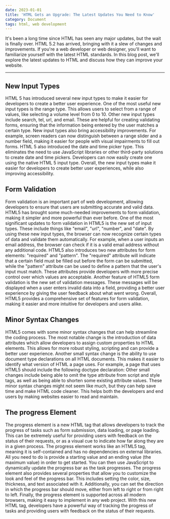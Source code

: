 ```yaml
---
date: 2023-01-01
title: 'HTML Gets an Upgrade: The Latest Updates You Need to Know'
category: Document
tags: html, web development
---
```


It's been a long time since HTML has seen any major updates, but the wait is finally over. HTML 5.2 has arrived, bringing with it a slew of changes and improvements. If you're a web developer or web designer, you'll want to familiarize yourself with the latest HTML standards. In this blog post, we'll explore the latest updates to HTML and discuss how they can improve your website.

---

## New Input Types

HTML 5 has introduced several new input types to make it easier for developers to create a better user experience.
One of the most useful new input types is the range type. This allows users to select from a range of values, like selecting a volume level from 0 to 10. Other new input types include search, tel, url, and email. These are helpful for creating validating forms, ensuring that the information being entered by the user matches a certain type.
New input types also bring accessibility improvements. For example, screen readers can now distinguish between a range slider and a number field, making it easier for people with visual impairments to fill out forms.
HTML 5 also introduced the date and time picker type. This eliminates the need to use JavaScript libraries or other third-party solutions to create date and time pickers. Developers can now easily create one using the native HTML 5 input type.
Overall, the new input types make it easier for developers to create better user experiences, while also improving accessibility.

## Form Validation

Form validation is an important part of web development, allowing developers to ensure that users are submitting accurate and valid data. HTML5 has brought some much-needed improvements to form validation, making it simpler and more powerful than ever before.
One of the most significant updates to form validation in HTML5 is the new set of input types. These include things like "email", "url", "number", and "date". By using these new input types, the browser can now recognize certain types of data and validate them automatically. For example, when a user inputs an email address, the browser can check if it is a valid email address without any additional code.
HTML5 also introduces two new attributes for form elements: "required" and "pattern". The "required" attribute will indicate that a certain field must be filled out before the form can be submitted, while the "pattern" attribute can be used to define a pattern that the user's input must match. These attributes provide developers with more precise control over which values are acceptable.
Another feature of HTML5 form validation is the new set of validation messages. These messages will be displayed when a user enters invalid data into a field, providing a better user experience by giving the user feedback about what went wrong.
Overall, HTML5 provides a comprehensive set of features for form validation, making it easier and more intuitive for developers and users alike.

## Minor Syntax Changes

HTML5 comes with some minor syntax changes that can help streamline the coding process. The most notable change is the introduction of data attributes which allow developers to assign custom properties to HTML elements. This allows for more robust styling, scripting and can provide a better user experience.
Another small syntax change is the ability to use document type declarations on all HTML documents. This makes it easier to identify what version of HTML a page uses. For example, a page that uses HTML5 should include the following doctype declaration:
Other small changes include being able to omit the type attribute from script and style tags, as well as being able to shorten some existing attribute values.
These minor syntax changes might not seem like much, but they can help save time and make HTML code cleaner. This helps both the developers and end users by making websites easier to read and maintain.

## The progress Element

The progress element is a new HTML tag that allows developers to track the progress of tasks such as form submission, data loading, or page loading. This can be extremely useful for providing users with feedback on the status of their requests, or as a visual cue to indicate how far along they are in a given process.
The progress element works like an HTML5 tag, meaning it is self-contained and has no dependencies on external libraries. All you need to do is provide a starting value and an ending value (the maximum value) in order to get started. You can then use JavaScript to dynamically update the progress bar as the task progresses.
The progress element also provides several properties that allow you to customize the look and feel of the progress bar. This includes setting the color, size, thickness, and text associated with it. Additionally, you can set the direction in which the progress bar should move, either from left to right or from right to left.
Finally, the progress element is supported across all modern browsers, making it easy to implement in any web project. With this new HTML tag, developers have a powerful way of tracking the progress of tasks and providing users with feedback on the status of their requests.
